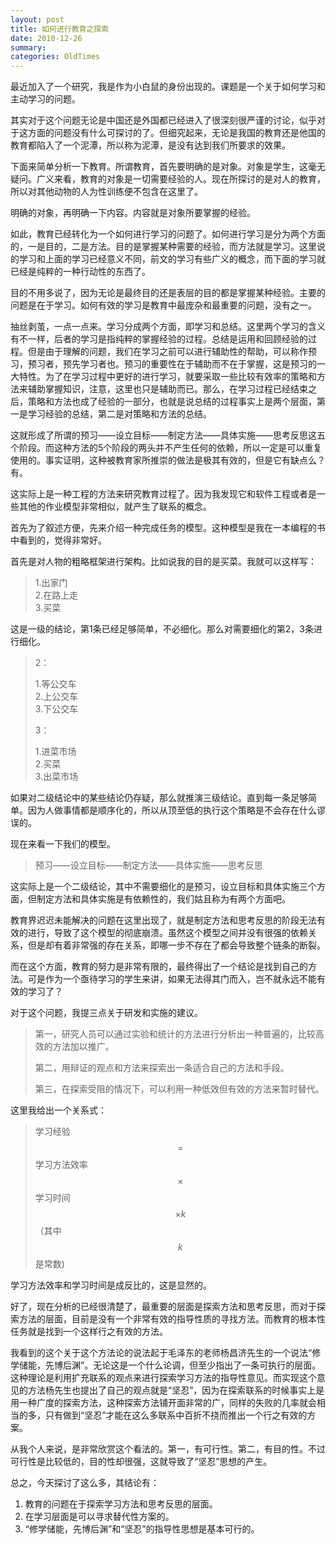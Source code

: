 ```yaml
---
layout: post
title: 如何进行教育之探索
date: 2010-12-26
summary: 
categories: OldTimes
---
```


最近加入了一个研究，我是作为小白鼠的身份出现的。课题是一个关于如何学习和主动学习的问题。

其实对于这个问题无论是中国还是外国都已经进入了很深刻很严谨的讨论，似乎对于这方面的问题没有什么可探讨的了。但细究起来，无论是我国的教育还是他国的教育都陷入了一个泥潭，所以称为泥潭，是没有达到我们所要求的效果。

下面来简单分析一下教育。所谓教育，首先要明确的是对象。对象是学生，这毫无疑问。广义来看，教育的对象是一切需要经验的人。现在所探讨的是对人的教育，所以对其他动物的人为性训练便不包含在这里了。

明确的对象，再明确一下内容。内容就是对象所要掌握的经验。

如此，教育已经转化为一个如何进行学习的问题了。如何进行学习是分为两个方面的，一是目的，二是方法。目的是掌握某种需要的经验，而方法就是学习。这里说的学习和上面的学习已经意义不同，前文的学习有些广义的概念，而下面的学习就已经是纯粹的一种行动性的东西了。

目的不用多说了，因为无论是最终目的还是表层的目的都是掌握某种经验。主要的问题是在于学习。如何有效的学习是教育中最庞杂和最重要的问题，没有之一。

抽丝剥茧，一点一点来。学习分成两个方面，即学习和总结。这里两个学习的含义有不一样，后者的学习是指纯粹的掌握经验的过程。总结是运用和回顾经验的过程。但是由于理解的问题，我们在学习之前可以进行辅助性的帮助，可以称作预习，预习者，预先学习者也。预习的重要性在于辅助而不在于掌握，这是预习的一大特性。为了在学习过程中更好的进行学习，就要采取一些比较有效率的策略和方法来辅助掌握知识，注意，这里也只是辅助而已。那么，在学习过程已经结束之后，策略和方法也成了经验的一部分，也就是说总结的过程事实上是两个层面，第一是学习经验的总结，第二是对策略和方法的总结。

这就形成了所谓的预习——设立目标——制定方法——具体实施——思考反思这五个阶段。而这种方法的5个阶段的两头并不产生任何的依赖，所以一定是可以重复使用的。事实证明，这种被教育家所推崇的做法是极其有效的，但是它有缺点么？有。

这实际上是一种工程的方法来研究教育过程了。因为我发现它和软件工程或者是一些其他的作业模型非常相似，就产生了联系的概念。

首先为了叙述方便，先来介绍一种完成任务的模型。这种模型是我在一本编程的书中看到的，觉得非常好。

首先是对人物的粗略框架进行架构。比如说我的目的是买菜。我就可以这样写：

> 1.出家门  
> 2.在路上走  
> 3.买菜

这是一级的结论，第1条已经足够简单，不必细化。那么对需要细化的第2，3条进行细化。

> 2：
>
> 1.等公交车  
> 2.上公交车  
> 3.下公交车
>
> 3：
>
> 1.进菜市场  
> 2.买菜  
> 3.出菜市场

如果对二级结论中的某些结论仍存疑，那么就推演三级结论。直到每一条足够简单。因为人做事情都是顺序化的，所以从顶至低的执行这个策略是不会存在什么谬误的。

现在来看一下我们的模型。

> 预习——设立目标——制定方法——具体实施——思考反思

这实际上是一个二级结论，其中不需要细化的是预习，设立目标和具体实施三个方面，但制定方法和具体实施是有依赖性的，我们姑且称为有两个方面吧。

教育界迟迟未能解决的问题在这里出现了，就是制定方法和思考反思的阶段无法有效的进行，导致了这个模型的彻底崩溃。虽然这个模型之间并没有很强的依赖关系，但是却有着非常强的存在关系，即哪一步不存在了都会导致整个链条的断裂。

而在这个方面，教育的努力是非常有限的，最终得出了一个结论是找到自己的方法。可是作为一个亟待学习的学生来讲，如果无法得其门而入，岂不就永远不能有效的学习了？

对于这个问题，我提三点关于研发和实施的建议。

> 第一，研究人员可以通过实验和统计的方法进行分析出一种普遍的，比较高效的方法加以推广。
> 
> 第二，用辩证的观点和方法来探索出一条适合自己的方法和手段。
>
> 第三，在探索受阻的情况下，可以利用一种低效但有效的方法来暂时替代。

这里我给出一个关系式：

> 学习经验$$=$$学习方法效率$$\times$$学习时间$$\times k$$（其中$$k$$是常数)

学习方法效率和学习时间是成反比的，这是显然的。

好了，现在分析的已经很清楚了，最重要的层面是探索方法和思考反思，而对于探索方法的层面，目前是没有一个非常有效的指导性质的寻找方法。而教育的根本性任务就是找到一个这样行之有效的方法。

我看到的这个关于这个方法论的说法起于毛泽东的老师杨昌济先生的一个说法“修学储能，先博后渊”。无论这是一个什么论调，但至少指出了一条可执行的层面。这种理论是利用扩充联系的观点来进行探索学习方法的指导性意见。而实现这个意见的方法杨先生也提出了自己的观点就是“坚忍”，因为在探索联系的时候事实上是用一种广度的探索方法，这种探索方法铺开面非常的广，同样的失败的几率就会相当的多，只有做到“坚忍”才能在这么多联系中百折不挠而推出一个行之有效的方案。

从我个人来说，是非常欣赏这个看法的。第一，有可行性。第二，有目的性。不过可行性是比较低的，目的性却很强，这就导致了“坚忍”思想的产生。

总之，今天探讨了这么多，其结论有：

1. 教育的问题在于探索学习方法和思考反思的层面。
2. 在学习层面是可以寻求替代性方案的。
3. “修学储能，先博后渊”和“坚忍”的指导性思想是基本可行的。
